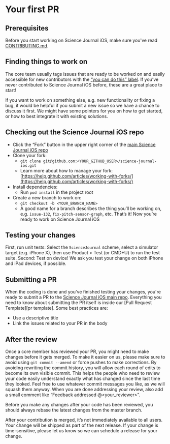 # Your first PR

## Prerequisites

Before you start working on Science Journal iOS, make sure you've read [CONTRIBUTING.md](https://github.com/google/science-journal-ios/blob/master/CONTRIBUTING.md).

## Finding things to work on

The core team usually tags issues that are ready to be worked on and easily accessible for new contributors with the [“you can do this” label][you can do this]. If you’ve never contributed to Science Journal iOS before, these are a great place to start!

If you want to work on something else, e.g. new functionality or fixing a bug, it would be helpful if you submit a new issue so we have a chance to discuss it first. We might have some pointers for you on how to get started, or how to best integrate it with existing solutions.

## Checking out the Science Journal iOS repo

- Click the “Fork” button in the upper right corner of the [main Science Journal iOS repo](https://github.com/google/science-journal-ios)
- Clone your fork:
  - `git clone git@github.com:<YOUR_GITHUB_USER>/science-journal-ios.git`
  - Learn more about how to manage your fork: [https://help.github.com/articles/working-with-forks/](https://help.github.com/articles/working-with-forks/)
- Install dependencies:
  - Run `pod install` in the project root
- Create a new branch to work on:
  - `git checkout -b <YOUR_BRANCH_NAME>`
  - A good name for a branch describes the thing you’ll be working on, e.g. `issue-132`, `fix-pitch-sensor-graph`, etc.
That’s it! Now you’re ready to work on Science Journal iOS

## Testing your changes

First, run unit tests: Select the `ScienceJournal` scheme, select a simulator target (e.g. iPhone X), then use Product > Test (or CMD+U) to run the test suite. Second: Test on device! We ask you test your change on both iPhone and iPad devices, if possible.

## Submitting a PR

When the coding is done and you’ve finished testing your changes, you're ready to submit a PR to the [Science Journal iOS main repo](https://github.com/google/science-journal-ios). Everything you need to know about submitting the PR itself is inside our [Pull Request Template][pr template]. Some best practices are:

- Use a descriptive title
- Link the issues related to your PR in the body

## After the review

Once a core member has reviewed your PR, you might need to make changes before it gets merged. To make it easier on us, please make sure to avoid using `git commit --amend` or force pushes to make corrections. By avoiding rewriting the commit history, you will allow each round of edits to become its own visible commit. This helps the people who need to review your code easily understand exactly what has changed since the last time they looked. Feel free to use whatever commit messages you like, as we will squash them anyway. When you are done addressing your review, also add a small comment like “Feedback addressed @<your_reviewer>”.

Before you make any changes after your code has been reviewed, you should always rebase the latest changes from the master branch.

After your contribution is merged, it’s not immediately available to all users. Your change will be shipped as part of the next release. If your change is time-sensitive, please let us know so we can schedule a release for your change.

<!-- Links -->
[you can do this]: https://github.com/google/science-journal-ios/issues?utf8=%E2%9C%93&q=is%3Aopen+is%3Aissue+label%3A%22complexity%3A+you+can+do+this%22+

